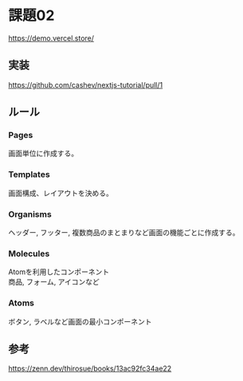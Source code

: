# 課題02

<https://demo.vercel.store/>  

## 実装

<https://github.com/cashev/nextjs-tutorial/pull/1>

## ルール

### Pages

画面単位に作成する。  

### Templates

画面構成、レイアウトを決める。

### Organisms

ヘッダー, フッター, 複数商品のまとまりなど画面の機能ごとに作成する。

### Molecules

Atomを利用したコンポーネント  
商品, フォーム, アイコンなど

### Atoms

ボタン, ラベルなど画面の最小コンポーネント

## 参考

<https://zenn.dev/thirosue/books/13ac92fc34ae22>  
